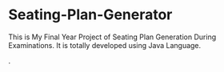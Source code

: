 # Seating-Plan-Generator

This is My Final Year Project of Seating Plan Generation During Examinations. It is totally developed using Java Language.





















































































































.






































